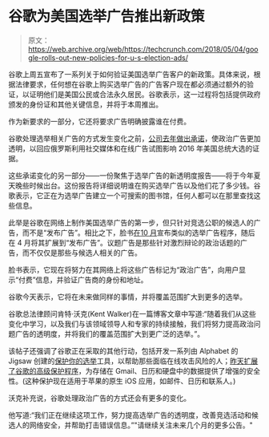# 谷歌为美国选举广告推出新政策

> 原文：<https://web.archive.org/web/https://techcrunch.com/2018/05/04/google-rolls-out-new-policies-for-u-s-election-ads/>

谷歌上周五宣布了一系列关于如何验证美国选举广告客户的新政策。具体来说，根据法律要求，任何想在谷歌上购买选举广告的广告客户现在都必须通过额外的验证，以证明他们是美国公民或合法永久居民。谷歌表示，这一过程将包括提供政府颁发的身份证和其他关键信息，并将于本周推出。

作为新要求的一部分，它还将要求广告明确披露谁在付费。

谷歌处理选举相关广告的方式发生变化之前，[公司去年做出承诺](https://web.archive.org/web/20230330043608/http://fortune.com/2017/11/01/russia-investigation-google-political-ads/)，使政治广告更加透明，以回应俄罗斯利用社交媒体和在线广告试图影响 2016 年美国总统大选的证据。

这些承诺变化的另一部分——一份聚焦于选举广告的新透明度报告——将于今年夏天晚些时候出台。这份报告将详细说明谁在购买选举广告以及他们花了多少钱。谷歌表示，它正在为选举广告建立一个可搜索的图书馆，任何人都可以在那里查找这些信息。

此举是谷歌在网络上制作美国选举广告的第一步，但只针对竞选公职的候选人的广告，而不是“发布广告”。相比之下，脸书[在](https://web.archive.org/web/20230330043608/https://newsroom.fb.com/news/2018/04/transparent-ads-and-pages/)[10 月](https://web.archive.org/web/20230330043608/https://newsroom.fb.com/news/2017/10/update-on-our-advertising-transparency-and-authenticity-efforts/)宣布类似的选举广告程序，随后在 4 月将其扩展到“发布广告”。议题广告是那些针对激烈辩论的政治话题的广告，而不仅仅是那些与候选人相关的广告。

脸书表示，它现在将努力在其网络上将这些广告标记为“政治广告”，向用户显示“付费”信息，并验证广告商的身份和地址。

谷歌今天表示，它将在未来做同样的事情，并将覆盖范围扩大到更多的选举。

谷歌总法律顾问肯特·沃克(Kent Walker)在一篇博客文章中写道:“随着我们从这些变化中学习，以及我们与该领域领导人和专家的持续接触，我们将努力提高政治问题广告的透明度，并将我们的覆盖范围扩大到更广泛的选举。”。

该帖子还强调了谷歌正在采取的其他行动，包括开发一系列由 Alphabet 的 Jigsaw 创建的[保护你的选举](https://web.archive.org/web/20230330043608/https://protectyourelection.withgoogle.com/intl/en/)工具，以帮助那些面临在线攻击风险的人；[昨天扩展了谷歌的高级保护程序](https://web.archive.org/web/20230330043608/https://techcrunch.com/2018/05/03/google-extends-its-advanced-protection-program-to-allow-access-from-apples-mobile-apps-too/)，为存储在 Gmail、日历和硬盘中的数据提供了增强的安全性。(这种保护现在适用于苹果的原生 iOS 应用，如邮件、日历和联系人。)

沃克补充说，谷歌处理政治广告的方式还会有更多的变化。

他写道:“我们正在继续这项工作，努力提高选举广告的透明度，改善竞选活动和候选人的网络安全，并帮助打击错误信息。”"请继续关注未来几个月的更多公告。"